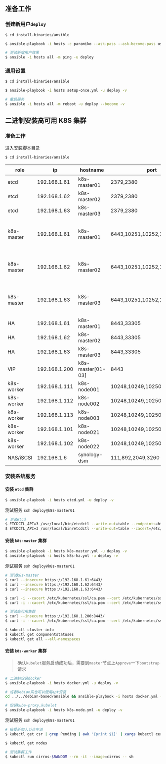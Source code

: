 ## 准备工作

### 创建新用户`deploy`

```bash
$ cd install-binaries/ansible

$ ansible-playbook -i hosts -c paramiko --ask-pass --ask-become-pass user-deploy.yml -v

# 测试新增用户效果
$ ansible -i hosts all -m ping -u deploy
```

### 通用设置

```bash
$ cd install-binaries/ansible

$ ansible-playbook -i hosts setup-once.yml -u deploy -v

# 重启服务
$ ansible -i hosts all -m reboot -u deploy --become -v
```

## 二进制安装高可用 K8S 集群

### 准备工作

进入安装脚本目录

```bash
$ cd install-binaries/ansible
```

| role       | ip            | hostname          | port                         | 机器配置   | 主要软件                                              |
| ---------- | ------------- | ----------------- | ---------------------------- | ---------- | ----------------------------------------------------- |
| etcd       | 192.168.1.61  | k8s-master01      | 2379,2380                    | 2C/4G/32G  | etcd                                                  |
| etcd       | 192.168.1.62  | k8s-master02      | 2379,2380                    | 2C/4G/32G  | etcd                                                  |
| etcd       | 192.168.1.63  | k8s-master03      | 2379,2380                    | 2C/4G/32G  | etcd                                                  |
| k8s-master | 192.168.1.61  | k8s-master01      | 6443,10251,10252,10257,10259 | 2C/4G/32G  | kube-apiserver,kube-controller-manager,kube-scheduler |
| k8s-master | 192.168.1.62  | k8s-master02      | 6443,10251,10252,10257,10259 | 2C/4G/32G  | kube-apiserver,kube-controller-manager,kube-scheduler |
| k8s-master | 192.168.1.63  | k8s-master03      | 6443,10251,10252,10257,10259 | 2C/4G/32G  | kube-apiserver,kube-controller-manager,kube-scheduler |
| HA         | 192.168.1.61  | k8s-master01      | 8443,33305                   | 2C/4G/32G  | haproxy,keepalived           |
| HA         | 192.168.1.62  | k8s-master02      | 8443,33305                   | 2C/4G/32G  | haproxy,keepalived           |
| HA         | 192.168.1.63  | k8s-master03      | 8443,33305                   | 2C/4G/32G  | haproxy,keepalived           |
| VIP        | 192.168.1.200 | k8s-master[01-03] | 8443                         |            | keepalived                   |
| k8s-worker | 192.168.1.111 | k8s-node001       | 10248,10249,10250,10256      | 4C/8G/64G  | docker,kubelet,kube-proxy    |
| k8s-worker | 192.168.1.112 | k8s-node002       | 10248,10249,10250,10256      | 4C/8G/64G  | docker,kubelet,kube-proxy    |
| k8s-worker | 192.168.1.113 | k8s-node003       | 10248,10249,10250,10256      | 4C/16G/64G | docker,kubelet,kube-proxy    |
| k8s-worker | 192.168.1.101 | k8s-node021       | 10248,10249,10250,10256      | 2C/4G/128G | docker,kubelet,kube-proxy    |
| k8s-worker | 192.168.1.102 | k8s-node022       | 10248,10249,10250,10256      | 2C/4G/128G | docker,kubelet,kube-proxy    |
| NAS/iSCSI  | 192.168.1.6   | synology-dsm      | 111,892,2049,3260            | 2C/8G/16T  | dsm 7.0    |

### 安装系统服务

#### 安装 `etcd` 集群

```bash
$ ansible-playbook -i hosts etcd.yml -u deploy -v
```

测试服务 `ssh deploy@k8s-master01`

```bash
# 测试etcd
$ ETCDCTL_API=3 /usr/local/bin/etcdctl --write-out=table --endpoints=http://127.0.0.1:2379 endpoint health
$ ETCDCTL_API=3 /usr/local/bin/etcdctl --write-out=table --cacert=/etc/etcd/ssl/ca.pem --cert=/etc/etcd/ssl/etcd.pem --key=/etc/etcd/ssl/etcd-key.pem --endpoints=https://192.168.1.61:2379,https://192.168.1.62:2379,https://192.168.1.63:2379 endpoint health
```

#### 安装 `k8s-master` 集群

```bash
$ ansible-playbook -i hosts k8s-master.yml -u deploy -v
$ ansible-playbook -i hosts k8s-ha.yml -u deploy -v
```

测试服务 `ssh deploy@k8s-master01`

```bash
# 测试k8s-master
$ curl --insecure https://192.168.1.61:6443/
$ curl --insecure https://192.168.1.62:6443/
$ curl --insecure https://192.168.1.63:6443/

$ curl -i --cacert /etc/kubernetes/ssl/ca.pem --cert /etc/kubernetes/ssl/admin.pem --key /etc/kubernetes/ssl/admin-key.pem https://192.168.1.61:6443
$ curl -i --cacert /etc/kubernetes/ssl/ca.pem --cert /etc/kubernetes/ssl/admin.pem --key /etc/kubernetes/ssl/admin-key.pem https://192.168.1.62:6443/version

# 测试高可用集群
$ curl --insecure https://192.168.1.200:8443/
$ curl -i --cacert /etc/kubernetes/ssl/ca.pem --cert /etc/kubernetes/ssl/admin.pem --key /etc/kubernetes/ssl/admin-key.pem https://192.168.1.200:8443/version

$ kubectl cluster-info
$ kubectl get componentstatuses
$ kubectl get all --all-namespaces
```

#### 安装 `k8s-worker` 集群

>  确认`kubelet`服务启动成功后，需要到`master`节点上`Approve`一下`bootstrap`请求

```bash
# 二进制安装docker
$ ansible-playbook -i hosts docker.yml -u deploy -v

# 或者Debian系也可以使用apt安装
cd ../../debian-based/ansible && ansible-playbook -i hosts docker.yml -u deploy -v && cd ../../install-binaries/ansible

# 安装kube-proxy,kubelet
$ ansible-playbook -i hosts k8s-node.yml -u deploy -v
```

测试服务 `ssh deploy@k8s-master01`

```bash
# 接受新加入节点申请
$ kubectl get csr | grep Pending | awk '{print $1}' | xargs kubectl certificate approve

$ kubectl get nodes

# 测试集群工作
$ kubectl run cirros-$RANDOM --rm -it --image=cirros -- sh
```